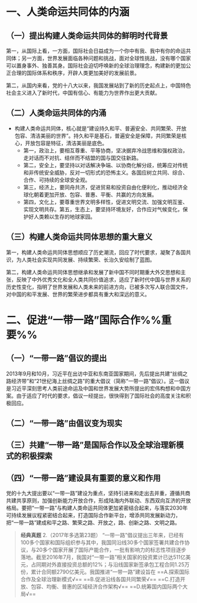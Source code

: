 # 一、人类命运共同体的内涵
## （一）提出构建人类命运共同体的鲜明时代背景
第一，从国际上看，一方面，国际社会日益成为一个你中有我、我中有你的命运共同体；另一方面，世界发展面临各种问题和挑战，面对全球性挑战，没有哪个国家可以置身事外、独善其身。国际社会迫切呼唤新的全球治理理念，构建新的更加公正合理的国际体系和秩序，开辟人类更加美好的发展前景。

第二，从国内来看，党的十八大以来，我国发展站到了新的历史起点上，中国特色社会主义进入了新时代，中国有信心、有能力为世界作出更大贡献。
## （二）人类命运共同体的内涌
- 构建人类命运共同体，核心就是“建设持久和平、普遍安全、共同繁荣、开放包容、清洁美丽的世界”。持久和平是基石，普遍安全是保障，共同繁荣是核心，开放包容是特征，清洁美丽是底色。
	- 第一，政治上，要相互尊重、平等协商，坚决据弃冷战思维和强权政治，走对话而不对抗、结伴而不结盟的国与国交往新路。
	- 第二，安全上，要坚持以对话解决争端、以协商化解分歧，统筹应对传统和非传统安全威胁，反对一切形式的恐怖主义。各国应树立共同、综合、合作、可持续的全球安全观。
	- 第三，经济上，要同舟共济，促进贸易和投资自由化便利化，推动经济全球化朝着更加开放、包容、普惠、平衡、共赢的方向发展。
	- 第四，文化上，要尊重世界文明多样性，促进文明交流、加强文明互鉴、实现文明共存。第五，生态上，要坚持环境友好，合作应对气候变化，保护好人类赖以生存的地球家园。
## （三）构建人类命运共同体思想的重大意义
第一，构建人类命运共同体思想顺应了历史潮流，回应了时代要求，凝聚了各国共识，为人类社会实现共同发展、持续繁荣、长治久安绘制了蓝图。

第二，构建人类命运共同体思想继承和发展了新中国不同时期重大外交思想和主张，反映了中外优秀文化和全人类共同价值追求，适应了新时代中国与世界关系的历史性变化，指明了世界发展和人类未来的前进方向，已被多次写人联合国文件，对中国的和平发展、世界的繁荣进步都具有重大和深远的意义。
# 二、促进“一带一路”国际合作%%重要%%
## （一）“一带一路”倡议的提出
2013年9月和10月，习近平在出访中亚和东南亚国家期间，先后提出共建“丝绸之路经济带”和“21世纪海上丝绸之路”的重大倡议（简称“一带一路”倡议）。这一倡议是习近平深刻思考人类前途命运及中国和世界发展大势所提出的宏伟构想和中国方案。由于适应了时代的要求，倡议一经提出，很快得到了国际社会的高度关注和积极回应。
## （二）“一带一路”由倡议变为现实
## （三）共建“一带一路”是国际合作以及全球治理新模式的积极探索
## （四）“一带一路”建设具有重要的意义和作用
党的十九大提出要以“一带一路”建设为重点，坚持引进来和走出去并重，遵循共商共建共享原则，加强创新能力开放合作，形成陆海内外联动、东西双向互济的开放格局。要把“一带一路”与构建人类命运共同体更加紧密结合起来，与落实2030年可持续发展议程紧密结合起来，打造国际合作新平台，增添共同发展新动力，把“一带一路”建成和平之路、繁荣之路、开放之，路、创新之路、文明之路。

>**经典真题**
2.（2017年多选第23题） “一带一路”倡议提出三年来，已经有100多个国家和国际组织参与其中，我国同沿线30多个国家签署共建合作协议，与20多个国家开展了国际产能合作，一批有影响力的标志性项目逐步落地。截至2016年7月，我国对“一带一路”相关国家的投资累计已达511亿美元，占同期对外直接投资总额的12%；与沿线国家新签承包工程合同1.25万份，累计合同额2790亿美元。我国推进“一带一路”建设旨在
==A.探索国际合作及全球治理新模式√==
==B.促进沿线各国共同繁荣√==
==C.打造开放、包容、均衡、普惠的区域经济合作架构√==
==D.统筹国内国际两个大局√==